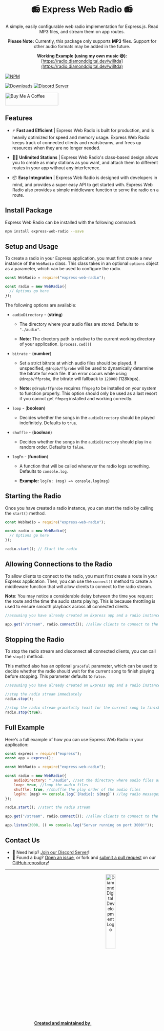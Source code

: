<h1 align="center">
  📻 Express Web Radio 📻
</h1>

<center style="margin-bottom:1rem;">A simple, easily configurable web radio implementation for Express.js. Read MP3 files, and stream them on app routes.

**Please Note:** Currently, this package only supports **MP3** files. Support for other audio formats may be added in the future.

**Working Example (using my own music 😅):** [https://radio.diamonddigital.dev/willtda](https://radio.diamonddigital.dev/willtda)
</center>

[![NPM](https://nodei.co/npm/express-web-radio.png)](https://npmjs.com/package/express-web-radio)

[![Downloads](https://img.shields.io/npm/dt/express-web-radio?logo=npm&style=flat-square)](https://npmjs.com/package/express-web-radio) [![Discord Server](https://img.shields.io/discord/667479986214666272?logo=discord&logoColor=white&style=flat-square)](https://diamonddigital.dev/discord)

<a href="https://www.buymeacoffee.com/willtda" target="_blank"><img src="https://cdn.buymeacoffee.com/buttons/default-orange.png" alt="Buy Me A Coffee" height="41" width="174"></a>

## Features

- ⚡ <b>Fast and Efficient</b> | Express Web Radio is built for production, and is heavily optimized for speed and memory usage. Express Web Radio keeps track of connected clients and readstreams, and frees up resources when they are no longer needed.

- 🤹‍♂️ <b>Unlimited Stations</b> | Express Web Radio's class-based design allows you to create as many stations as you want, and attach them to different routes in your app without any interference.

- 📦 <b>Easy Integration</b> | Express Web Radio is designed with developers in mind, and provides a super easy API to get started with. Express Web Radio also provides a simple middleware function to serve the radio on a route.

## Install Package

Express Web Radio can be installed with the following command:

```sh
npm install express-web-radio --save
```

## Setup and Usage

To create a radio in your Express application, you must first create a new instance of the `WebRadio` class. This class takes in an optional `options` object as a parameter, which can be used to configure the radio.

```js
const WebRadio = require("express-web-radio");

const radio = new WebRadio({
  // Options go here
});
```

The following options are available:

- `audioDirectory` - (**string**)
    - The directory where your audio files are stored. Defaults to `"./audio"`.

    - **Note:** The directory path is relative to the current working directory of your application. (`process.cwd()`)

- `bitrate` - (**number**)
    - Set a strict bitrate at which audio files should be played. If unspecified, `@dropb/ffprobe` will be used to dynamically determine the bitrate for each file. If an error occurs while using `@dropb/ffprobe`, the bitrate will fallback to `128000` (128kbps).
    
    - **Note:** `@dropb/ffprobe` requires `ffmpeg` to be installed on your system to function properly. This option should only be used as a last resort if you cannot get `ffmpeg` installed and working correctly.

- `loop` - (**boolean**)
    - Decides whether the songs in the `audioDirectory` should be played indefinitely. Defaults to `true`.

- `shuffle` - (**boolean**)
    - Decides whether the songs in the `audioDirectory` should play in a random order. Defaults to `false`.

- `logFn` - (**function**)
    - A function that will be called whenever the radio logs something. Defaults to `console.log`.

    - **Example:** `logFn: (msg) => console.log(msg)`

## Starting the Radio

Once you have created a radio instance, you can start the radio by calling the `start()` method.

```js
const WebRadio = require("express-web-radio");

const radio = new WebRadio({
  // Options go here
});

radio.start(); // Start the radio
```

## Allowing Connections to the Radio

To allow clients to connect to the radio, you must first create a route in your Express application. Then, you can use the `connect()` method to create a middleware function that will allow clients to connect to the radio stream.

**Note:** You may notice a considerable delay between the time you request the route and the time the audio starts playing. This is because throttling is used to ensure smooth playback across all connected clients.
```js
//assuming you have already created an Express app and a radio instance...

app.get("/stream", radio.connect()); //allow clients to connect to the radio stream
```

## Stopping the Radio

To stop the radio stream and disconnect all connected clients, you can call the `stop()` method.

This method also has an optional `graceful` parameter, which can be used to decide whether the radio should wait for the current song to finish playing before stopping. This parameter defaults to `false`.

```js
//assuming you have already created an Express app and a radio instance that is running...

//stop the radio stream immediately
radio.stop();

//stop the radio stream gracefully (wait for the current song to finish playing)
radio.stop(true);
```

## Full Example

Here's a full example of how you can use Express Web Radio in your application:

```js
const express = require("express");
const app = express();

const WebRadio = require("express-web-radio");

const radio = new WebRadio({
    audioDirectory: "./audio", //set the directory where audio files are stored
    loop: true, //loop the audio files
    shuffle: true, //shuffle the play order of the audio files
    logFn: (msg) => console.log(`[Radio]: ${msg}`) //log radio messages to the console
});

radio.start(); //start the radio stream

app.get("/stream", radio.connect()); //allow clients to connect to the radio stream

app.listen(3000, () => console.log("Server running on port 3000!"));
```

## Contact Us

- 👋 Need help? [Join our Discord Server](https://diamonddigital.dev/discord)!
- 👾 Found a bug? [Open an issue](https://github.com/WillTDA/Express-Web-Radio/issues),
  or fork and [submit a pull request](https://github.com/WillTDA/Express-Web-Radio/pulls)
  on our [GitHub repository](https://github.com/WillTDA/Express-Web-Radio)!
<hr>
<center>
<a href="https://diamonddigital.dev/"><strong>Created and maintained by</strong>
<img align="center" style="width:25%;height:auto" src="https://diamonddigital.dev/img/png/ddd_logo_text_transparent.png" alt="Diamond Digital Development Logo"></a>
</center>